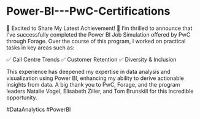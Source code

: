 # Power-BI---PwC-Certifications

🚀 Excited to Share My Latest Achievement! 🚀
I’m thrilled to announce that I’ve successfully completed the Power BI Job Simulation offered by PwC through Forage. Over the course of this program, I worked on practical tasks in key areas such as:

✅ Call Centre Trends
✅ Customer Retention
✅ Diversity & Inclusion

This experience has deepened my expertise in data analysis and visualization using Power BI, enhancing my ability to derive actionable insights from data.
A big thank you to PwC, Forage, and the program leaders Natalie Vogel, Elisabeth Ziller, and Tom Brunskill for this incredible opportunity.

#DataAnalytics #PowerBI 
